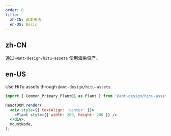 ```yaml
---
order: 0
title:
  zh-CN: 基本用法
  en-US: Basic
---
```


## zh-CN

通过 `@ant-design/hitu-assets` 使用海兔资产。

## en-US

Use HiTu assets through `@ant-design/hitu-assets`.

```jsx
import { Common_Primary_Plant01 as Plant } from '@ant-design/hitu-assets';

ReactDOM.render(
  <div style={{ textAlign: 'center' }}>
    <Plant style={{ width: 200, height: 200 }} />
  </div>,
  mountNode,
);
```
